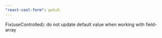 ```yaml
---
"react-cool-form": patch
---
```


Fix(useControlled): do not update default value when working with field-array
